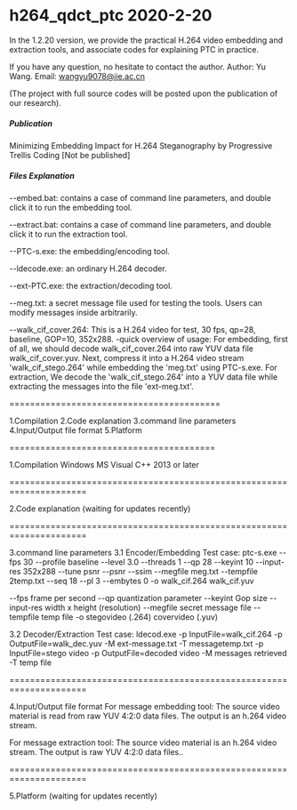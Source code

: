 # h264_qdct_ptc 2020-2-20 

In the 1.2.20 version, we provide the practical H.264 video embedding and extraction tools, and associate codes for explaining PTC in practice. 
 
If you have any question, no hesitate to contact the author.
Author: Yu Wang. Email: wangyu9078@iie.ac.cn

(The project with full source codes will be posted upon the publication of our research).

##### Publication
Minimizing Embedding Impact for H.264 Steganography by Progressive Trellis Coding
[Not be published]

##### Files Explanation
--embed.bat: contains a case of command line parameters, and double click it to run the embedding tool.

--extract.bat: contains a case of command line parameters, and double click it to run the extraction tool.

--PTC-s.exe: the embedding/encoding tool.

--ldecode.exe: an ordinary H.264 decoder.

--ext-PTC.exe: the extraction/decoding tool.

--meg.txt: a secret message file used for testing the tools. Users can 
modify messages inside arbitrarily.

--walk_cif_cover.264: This is a H.264 video for test, 30 fps, qp=28,  baseline, GOP=10, 352x288.
-quick overview of usage:
For embedding, first of all, we should decode walk_cif_cover.264 into raw YUV data file walk_cif_cover.yuv. Next, compress it into a H.264 video stream 'walk_cif_stego.264' while embedding the 'meg.txt' using PTC-s.exe. 
For extraction, We decode the 'walk_cif_stego.264' into a YUV data file while extracting the messages into the file 'ext-meg.txt'.

=========================================

1.Compilation
2.Code explanation
3.command line parameters
4.Input/Output file format
5.Platform

========================================

1.Compilation
Windows
MS Visual C++ 2013 or later

=====================================================================

2.Code explanation
(waiting for updates recently)

=====================================================================

3.command line parameters
3.1 Encoder/Embedding
Test case:
ptc-s.exe --fps 30 --profile baseline --level 3.0 --threads 1 --qp 28 --keyint 10 --input-res 352x288 --tune psnr --psnr --ssim --megfile meg.txt --tempfile 2temp.txt --seq 18 --pl 3 --embytes 0 -o walk_cif.264 walk_cif.yuv 

--fps frame per second
--qp quantization parameter
--keyint Gop size
--input-res width x height (resolution)
--megfile secret message file
--tempfile temp file
-o stegovideo (.264) covervideo (.yuv) 

3.2 Decoder/Extraction
Test case:
ldecod.exe -p InputFile=walk_cif.264 -p OutputFile=walk_dec.yuv -M ext-message.txt -T messagetemp.txt
-p InputFile=stego video 
-p OutputFile=decoded video
-M messages retrieved
-T temp file

=====================================================================

4.Input/Output file format
For message embedding tool:
The source video material is read from raw YUV 4:2:0 data files.
The output is an h.264 video stream.

For message extraction tool:
The source video material is an h.264 video stream.
The output is raw YUV 4:2:0 data files..

=====================================================================

5.Platform
(waiting for updates recently)





